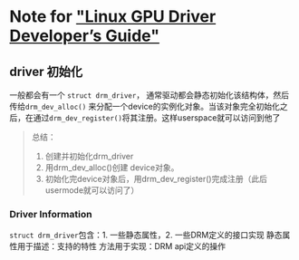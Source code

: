 # Note for ["Linux GPU Driver Developer’s Guide"](https://01.org/linuxgraphics/gfx-docs/drm/gpu.html)

## driver 初始化
一般都会有一个 `struct drm_driver`， 通常驱动都会静态初始化该结构体，然后传给`drm_dev_alloc()` 来分配一个device的实例化对象。当该对象完全初始化之后，在通过`drm_dev_register()`将其注册。这样userspace就可以访问到他了

>总结：
>1. 创建并初始化drm_driver
>1. 用drm_dev_alloc()创建 device对象。
>1. 初始化完device对象后，用drm_dev_register()完成注册（此后usermode就可以访问了）

### Driver Information
`struct drm_driver`包含：1. 一些静态属性，2. 一些DRM定义的接口实现
静态属性用于描述：支持的特性
方法用于实现：DRM api定义的操作
